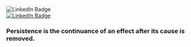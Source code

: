 <div id="badges">
  <img src="https://img.shields.io/badge/LinkedIn-blue?logo=linkedin&logoColor=white&style=for-the-badge" alt="LinkedIn Badge"/>
</div>

<div id="badges">
  <a href="https://www.linkedin.com/in/lucas-r-c-branco/">
    <img src="https://img.shields.io/badge/LinkedIn-blue?logo=linkedin&logoColor=white&style=for-the-badge" alt="LinkedIn Badge"/>
  </a>
</div>

### Persistence is the continuance of an effect after its cause is removed.

